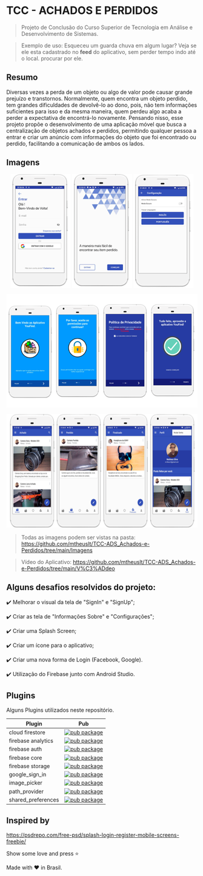 # TCC - ACHADOS E PERDIDOS

> Projeto de Conclusão do Curso Superior de Tecnologia em Análise e Desenvolvimento de Sistemas.

> Exemplo de uso: Esqueceu um guarda chuva em algum lugar? Veja se ele esta cadastrado no **feed** do aplicativo, sem perder tempo indo até o local.
procurar por ele.

## Resumo
Diversas vezes a perda de um objeto ou algo de valor pode causar grande prejuízo e transtornos. Normalmente, quem encontra um objeto perdido, tem grandes dificuldades de devolvê-lo ao dono, pois, não tem informações suficientes para isso e da mesma maneira, quem perdeu algo acaba a perder a expectativa de encontrá-lo novamente. Pensando nisso, esse projeto propõe o desenvolvimento de uma aplicação móvel que busca a centralização de objetos achados e perdidos, permitindo qualquer pessoa a entrar e criar um anúncio com informações do objeto que foi encontrado ou perdido, facilitando a comunicação de ambos os lados.

## Imagens

<p align="center">
  <img src="https://github.com/mtheuslt/TCC-ADS_Achados-e-Perdidos/blob/main/Imagens/03%20-%20Tela%20de%20Login.png?raw=true" height="300"/>
  <img src="https://github.com/mtheuslt/TCC-ADS_Achados-e-Perdidos/blob/main/Imagens/02%20-%20Primeira%20Tela.png?raw=true" height="300"/>
  <img src="https://github.com/mtheuslt/TCC-ADS_Achados-e-Perdidos/blob/main/Imagens/11%20-%20Configura%C3%A7%C3%A3o.png?raw=true" height="300"/>
</p>

<p align="center">
  <img src="https://github.com/mtheuslt/TCC-ADS_Achados-e-Perdidos/blob/main/Imagens/01%20-%20Telas%20de%20Introdu%C3%A7%C3%A3o%20do%20Aplicativo.png?raw=true" height="300"/>
</p>

<p align="center">
  <img src="https://github.com/mtheuslt/TCC-ADS_Achados-e-Perdidos/blob/main/Imagens/07%20-%20Fragmentos%20da%20Tela%20Principal%20(Achados,%20Perdidos,%20Finalizado%20e%20Perfil).png?raw=true" height="300"/>
</p>

> Todas as imagens podem ser vistas na pasta: https://github.com/mtheuslt/TCC-ADS_Achados-e-Perdidos/tree/main/Imagens

> Vídeo do Aplicativo: https://github.com/mtheuslt/TCC-ADS_Achados-e-Perdidos/tree/main/V%C3%ADdeo

## Alguns desafios resolvidos do projeto:

:heavy_check_mark: Melhorar o visual da tela de "SignIn" e "SignUp";

:heavy_check_mark: Criar as tela de "Informações Sobre" e "Configurações";

:heavy_check_mark: Criar uma Splash Screen;

:heavy_check_mark: Criar um ícone para o aplicativo;

:heavy_check_mark: Criar uma nova forma de Login (Facebook, Google).

:heavy_check_mark: Utilização do Firebase junto com Android Studio.

## Plugins
Alguns Plugins utilizados neste repositório.

| Plugin | Pub |
|--------|-----|
| cloud firestore | [![pub package](https://img.shields.io/pub/v/cloud_firestore.svg)](https://pub.dev/packages/cloud_firestore) |
| firebase analytics | [![pub package](https://img.shields.io/pub/v/firebase_analytics.svg)](https://pub.dev/packages/firebase_analytics) |
| firebase auth | [![pub package](https://img.shields.io/pub/v/firebase_auth.svg)](https://pub.dev/packages/firebase_auth) |
| firebase core | [![pub package](https://img.shields.io/pub/v/firebase_core.svg)](https://pub.dev/packages/firebase_core) |
| firebase storage | [![pub package](https://img.shields.io/pub/v/firebase_storage.svg)](https://pub.dev/packages/firebase_storage) |
| google_sign_in | [![pub package](https://img.shields.io/pub/v/google_sign_in.svg)](https://pub.dev/packages/google_sign_in) |
| image_picker | [![pub package](https://img.shields.io/pub/v/image_picker.svg)](https://pub.dev/packages/image_picker) |
| path_provider | [![pub package](https://img.shields.io/pub/v/path_provider.svg)](https://pub.dev/packages/path_provider) |
| shared_preferences | [![pub package](https://img.shields.io/pub/v/shared_preferences.svg)](https://pub.dev/packages/shared_preferences) |

## Inspired by
https://psdrepo.com/free-psd/splash-login-register-mobile-screens-freebie/

Show some love and press :star: 

Made with :heart: in Brasil.
